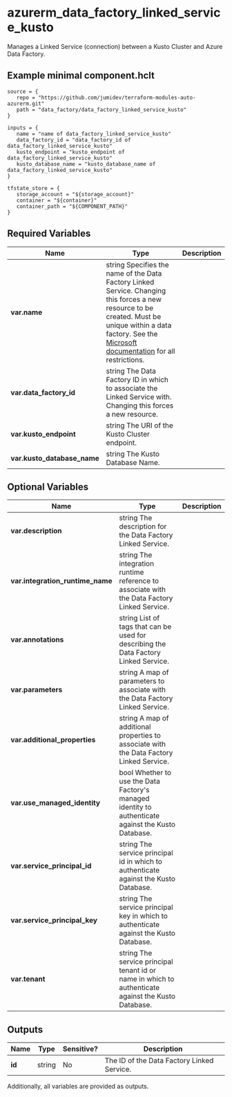 # azurerm_data_factory_linked_service_kusto

Manages a Linked Service (connection) between a Kusto Cluster and Azure Data Factory.

## Example minimal component.hclt

```hcl
source = {
   repo = "https://github.com/jumidev/terraform-modules-auto-azurerm.git" 
   path = "data_factory/data_factory_linked_service_kusto" 
}

inputs = {
   name = "name of data_factory_linked_service_kusto" 
   data_factory_id = "data_factory_id of data_factory_linked_service_kusto" 
   kusto_endpoint = "kusto_endpoint of data_factory_linked_service_kusto" 
   kusto_database_name = "kusto_database_name of data_factory_linked_service_kusto" 
}

tfstate_store = {
   storage_account = "${storage_account}" 
   container = "${container}" 
   container_path = "${COMPONENT_PATH}" 
}

```

## Required Variables

| Name | Type |  Description |
| ---- | --------- |  ----------- |
| **var.name** | string  Specifies the name of the Data Factory Linked Service. Changing this forces a new resource to be created. Must be unique within a data factory. See the [Microsoft documentation](https://docs.microsoft.com/azure/data-factory/naming-rules) for all restrictions. | 
| **var.data_factory_id** | string  The Data Factory ID in which to associate the Linked Service with. Changing this forces a new resource. | 
| **var.kusto_endpoint** | string  The URI of the Kusto Cluster endpoint. | 
| **var.kusto_database_name** | string  The Kusto Database Name. | 

## Optional Variables

| Name | Type |  Description |
| ---- | --------- |  ----------- |
| **var.description** | string  The description for the Data Factory Linked Service. | 
| **var.integration_runtime_name** | string  The integration runtime reference to associate with the Data Factory Linked Service. | 
| **var.annotations** | string  List of tags that can be used for describing the Data Factory Linked Service. | 
| **var.parameters** | string  A map of parameters to associate with the Data Factory Linked Service. | 
| **var.additional_properties** | string  A map of additional properties to associate with the Data Factory Linked Service. | 
| **var.use_managed_identity** | bool  Whether to use the Data Factory's managed identity to authenticate against the Kusto Database. | 
| **var.service_principal_id** | string  The service principal id in which to authenticate against the Kusto Database. | 
| **var.service_principal_key** | string  The service principal key in which to authenticate against the Kusto Database. | 
| **var.tenant** | string  The service principal tenant id or name in which to authenticate against the Kusto Database. | 



## Outputs

| Name | Type | Sensitive? | Description |
| ---- | ---- | --------- | --------- |
| **id** | string | No  | The ID of the Data Factory Linked Service. | 

Additionally, all variables are provided as outputs.
